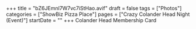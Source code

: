 +++
title = "bZ6JEmnl7W7vc7iStHao.avif"
draft = false
tags = ["Photos"]
categories = ["ShowBiz Pizza Place"]
pages = ["Crazy Colander Head Night (Event)"]
startDate = ""
+++
Colander Head Membership Card
